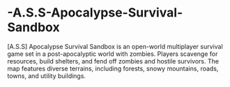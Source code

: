 # -A.S.S-Apocalypse-Survival-Sandbox
[A.S.S] Apocalypse Survival Sandbox is an open-world multiplayer survival game set in a post-apocalyptic world with zombies. Players scavenge for resources, build shelters, and fend off zombies and hostile survivors. The map features diverse terrains, including forests, snowy mountains, roads, towns, and utility buildings.
